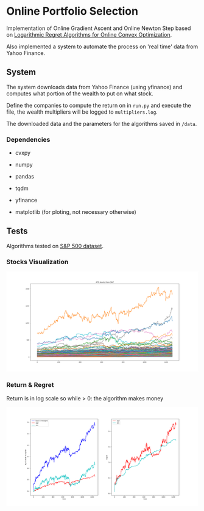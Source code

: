 # Online Portfolio Selection

Implementation of Online Gradient Ascent and Online Newton Step based on [Logarithmic Regret Algorithms for Online Convex Optimization](paper/log_reg.pdf).

Also implemented a system to automate the process on 'real time' data from Yahoo Finance.


## System

The system downloads data from Yahoo Finance (using yfinance) and computes what portion of the wealth to put on what stock.

Define the companies to compute the return on in ```run.py``` and execute the file, the wealth multipliers will be logged to ```multipliers.log```.

The downloaded data and the parameters for the algorithms saved in ```/data```.

### Dependencies

* cvxpy

* numpy

* pandas

* tqdm

* yfinance

* matplotlib (for ploting, not necessary otherwise)

## Tests

Algorithms tested on [S&P 500 dataset](https://www.kaggle.com/camnugent/sandp500?select=all_stocks_5yr.csv).

### Stocks Visualization
![](imgs/SP.png)

### Return & Regret

Return is in log scale so while > 0: the algorithm makes money

![](imgs/SP_results.png)
